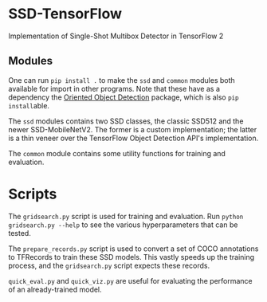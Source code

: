 # SSD-TensorFlow

Implementation of Single-Shot Multibox Detector in TensorFlow 2

## Modules
One can run `pip install .` to make the `ssd` and `common`
modules both available for import in other programs.
Note that these have as a dependency the [Oriented Object Detection](https://github.com/UACamgianTeam/Oriented-Object-Detection)
package, which is also `pip install`able.

The `ssd` modules contains two SSD classes,
the classic SSD512 and the newer SSD-MobileNetV2.
The former is a custom implementation; the latter
is a thin veneer over the TensorFlow Object Detection
API's implementation.

The `common` module contains some utility functions
for training and evaluation.

# Scripts
The `gridsearch.py` script is used for training and evaluation.
Run `python gridsearch.py --help` to see the various hyperparameters
that can be tested.

The `prepare_records.py` script is used to convert a set of COCO annotations
to TFRecords to train these SSD models. This vastly speeds up the training
process, and the `gridsearch.py` script expects these records.

`quick_eval.py` and `quick_viz.py` are useful for evaluating the performance
of an already-trained model.
